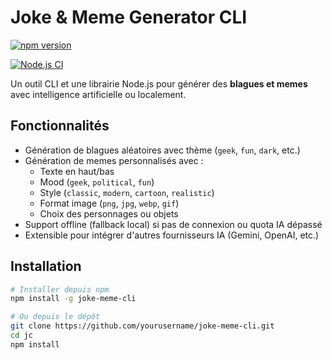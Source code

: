 # Joke & Meme Generator CLI

[![npm version](https://img.shields.io/npm/v/joke-meme-cli)](https://www.npmjs.com/package/joke-meme-cli)

[![Node.js CI](https://github.com/yourusername/joke-meme-cli/actions/workflows/node.js.yml/badge.svg)](https://github.com/yourusername/joke-meme-cli/actions/workflows/node.js.yml)

Un outil CLI et une librairie Node.js pour générer des **blagues et memes** avec intelligence artificielle ou localement.

## Fonctionnalités

- Génération de blagues aléatoires avec thème (`geek`, `fun`, `dark`, etc.)
- Génération de memes personnalisés avec :  
  - Texte en haut/bas
  - Mood (`geek`, `political`, `fun`)
  - Style (`classic`, `modern`, `cartoon`, `realistic`)
  - Format image (`png`, `jpg`, `webp`, `gif`)
  - Choix des personnages ou objets
- Support offline (fallback local) si pas de connexion ou quota IA dépassé
- Extensible pour intégrer d'autres fournisseurs IA (Gemini, OpenAI, etc.)

## Installation

```bash
# Installer depuis npm
npm install -g joke-meme-cli

# Ou depuis le dépôt
git clone https://github.com/yourusername/joke-meme-cli.git
cd jc
npm install
